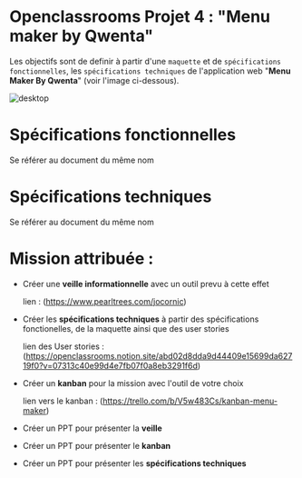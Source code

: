 # Openclassrooms Projet 4 : "Menu maker by Qwenta"

Les objectifs sont de definir à partir d'une `maquette` et de `spécifications fonctionnelles`, les `spécifications techniques` de l'application web "**Menu Maker By Qwenta**" (voir l'image ci-dessous).

![desktop](https://github.com/JonathanCornic/ProjetsOpenClassrooms/blob/main/Projet%204/mmbq.png)

# Spécifications fonctionnelles

Se référer au document du même nom

# Spécifications techniques

Se référer au document du même nom

# Mission attribuée :

-   Créer une **veille informationnelle** avec un outil prevu à cette effet

    lien : (https://www.pearltrees.com/jocornic)

-   Créer les **spécifications techniques** à partir des spécifications fonctionelles, de la maquette ainsi que des user stories

    lien des User stories : (https://openclassrooms.notion.site/abd02d8dda9d44409e15699da62719f0?v=07313c40e99d4e7fb07f0a8eb3291f6d)

-   Créer un **kanban** pour la mission avec l'outil de votre choix

    lien vers le kanban : (https://trello.com/b/V5w483Cs/kanban-menu-maker)

-   Créer un PPT pour présenter la **veille**
-   Créer un PPT pour présenter le **kanban**
-   Créer un PPT pour présenter les **spécifications techniques**
